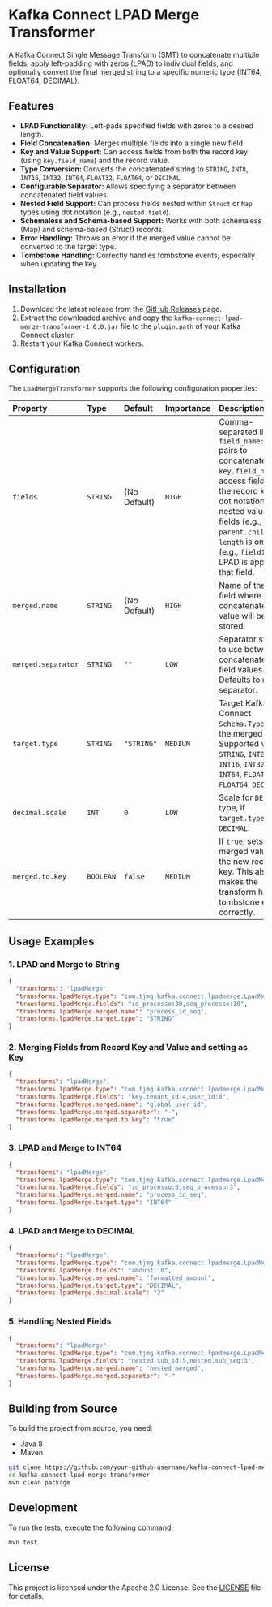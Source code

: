 # Kafka Connect LPAD Merge Transformer

A Kafka Connect Single Message Transform (SMT) to concatenate multiple fields, apply left-padding with zeros (LPAD) to individual fields, and optionally convert the final merged string to a specific numeric type (INT64, FLOAT64, DECIMAL).

## Features

*   **LPAD Functionality:** Left-pads specified fields with zeros to a desired length.
*   **Field Concatenation:** Merges multiple fields into a single new field.
*   **Key and Value Support:** Can access fields from both the record key (using `key.field_name`) and the record value.
*   **Type Conversion:** Converts the concatenated string to `STRING`, `INT8`, `INT16`, `INT32`, `INT64`, `FLOAT32`, `FLOAT64`, or `DECIMAL`.
*   **Configurable Separator:** Allows specifying a separator between concatenated field values.
*   **Nested Field Support:** Can process fields nested within `Struct` or `Map` types using dot notation (e.g., `nested.field`).
*   **Schemaless and Schema-based Support:** Works with both schemaless (Map) and schema-based (Struct) records.
*   **Error Handling:** Throws an error if the merged value cannot be converted to the target type.
*   **Tombstone Handling:** Correctly handles tombstone events, especially when updating the key.

## Installation

1.  Download the latest release from the [GitHub Releases](https://github.com/leochaves/kafka-connect-lpad-merge-transformer/releases) page.
2.  Extract the downloaded archive and copy the `kafka-connect-lpad-merge-transformer-1.0.0.jar` file to the `plugin.path` of your Kafka Connect cluster.
3.  Restart your Kafka Connect workers.

## Configuration

The `LpadMergeTransformer` supports the following configuration properties:

| Property                 | Type    | Default       | Importance | Description                                                                                             |
| :----------------------- | :------ | :------------ | :--------- | :------------------------------------------------------------------------------------------------------ |
| `fields`                 | `STRING`| (No Default)  | `HIGH`     | Comma-separated list of `field_name:length` pairs to concatenate. Use `key.field_name` to access fields in the record key, or dot notation for nested value fields (e.g., `parent.child`). If `length` is omitted (e.g., `field1`), no LPAD is applied to that field. |
| `merged.name`            | `STRING`| (No Default)  | `HIGH`     | Name of the new field where the concatenated value will be stored.                                      |
| `merged.separator`       | `STRING`| `""`          | `LOW`      | Separator string to use between concatenated field values. Defaults to no separator.                    |
| `target.type`            | `STRING`| `"STRING"`    | `MEDIUM`   | Target Kafka Connect `Schema.Type` for the merged field. Supported values: `STRING`, `INT8`, `INT16`, `INT32`, `INT64`, `FLOAT32`, `FLOAT64`, `DECIMAL`. |
| `decimal.scale`          | `INT`   | `0`           | `LOW`      | Scale for `DECIMAL` type, if `target.type` is `DECIMAL`.                                                |
| `merged.to.key`          | `BOOLEAN`| `false`       | `MEDIUM`   | If `true`, sets the merged value as the new record key. This also makes the transform handle tombstone events correctly. |

## Usage Examples

### 1. LPAD and Merge to String

```json
{
  "transforms": "lpadMerge",
  "transforms.lpadMerge.type": "com.tjmg.kafka.connect.lpadmerge.LpadMergeTransformer",
  "transforms.lpadMerge.fields": "id_processo:30,seq_processo:10",
  "transforms.lpadMerge.merged.name": "process_id_seq",
  "transforms.lpadMerge.target.type": "STRING"
}
```

### 2. Merging Fields from Record Key and Value and setting as Key

```json
{
  "transforms": "lpadMerge",
  "transforms.lpadMerge.type": "com.tjmg.kafka.connect.lpadmerge.LpadMergeTransformer",
  "transforms.lpadMerge.fields": "key.tenant_id:4,user_id:8",
  "transforms.lpadMerge.merged.name": "global_user_id",
  "transforms.lpadMerge.merged.separator": "-",
  "transforms.lpadMerge.merged.to.key": "true"
}
```

### 3. LPAD and Merge to INT64

```json
{
  "transforms": "lpadMerge",
  "transforms.lpadMerge.type": "com.tjmg.kafka.connect.lpadmerge.LpadMergeTransformer",
  "transforms.lpadMerge.fields": "id_processo:5,seq_processo:3",
  "transforms.lpadMerge.merged.name": "process_id_seq",
  "transforms.lpadMerge.target.type": "INT64"
}
```

### 4. LPAD and Merge to DECIMAL

```json
{
  "transforms": "lpadMerge",
  "transforms.lpadMerge.type": "com.tjmg.kafka.connect.lpadmerge.LpadMergeTransformer",
  "transforms.lpadMerge.fields": "amount:10",
  "transforms.lpadMerge.merged.name": "formatted_amount",
  "transforms.lpadMerge.target.type": "DECIMAL",
  "transforms.lpadMerge.decimal.scale": "2"
}
```

### 5. Handling Nested Fields

```json
{
  "transforms": "lpadMerge",
  "transforms.lpadMerge.type": "com.tjmg.kafka.connect.lpadmerge.LpadMergeTransformer",
  "transforms.lpadMerge.fields": "nested.sub_id:5,nested.sub_seq:3",
  "transforms.lpadMerge.merged.name": "nested_merged",
  "transforms.lpadMerge.merged.separator": "-"
}
```

## Building from Source

To build the project from source, you need:

*   Java 8
*   Maven

```bash
git clone https://github.com/your-github-username/kafka-connect-lpad-merge-transformer.git
cd kafka-connect-lpad-merge-transformer
mvn clean package
```

## Development

To run the tests, execute the following command:

```bash
mvn test
```

## License

This project is licensed under the Apache 2.0 License. See the [LICENSE](LICENSE) file for details.

